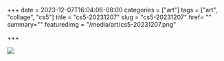 +++
date = 2023-12-07T16:04:06-08:00
categories = ["art"]
tags = ["art", "collage", "cs5"]
title = "cs5-20231207"
slug = "cs5-20231207"
href= ""
summary=""
featuredimg = "/media/art/cs5-20231207.png"

+++

<img src="/media/art/cs5-20231207.png" />